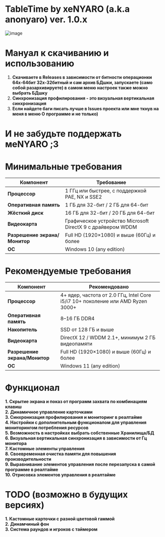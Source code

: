 # **TableTime by xeNYARO (a.k.a anonyaro) ver. 1.0.x**
![image](https://github.com/user-attachments/assets/c9640528-4c36-47e5-9827-2008cb180f7e)

# **Мануал к скачиванию и использованию**  
1. **Скачиваете в Releases в зависимости от битности операционки 64x-64бит 32х-32битный и сам архив БДшки, запускаете (само собой разархивируете) в самом меню настроек также можно выбрать БДшку**
2. **Синхронизация профилирования - это визуальная вертикальная синхронизация**  
3. **Если найдете баги писать лучше в Issues проекта или мне ткнув на меня в меню О программе и не только)**  

# **И не забудьте поддержать меNYARO ;3**  

# **Минимальные требования**   
| Компонент              | Требование                                                  |
| ---------------------- | ----------------------------------------------------------- |
| **Процессор**          | 1 ГГц или быстрее, с поддержкой PAE, NX и SSE2              |
| **Оперативная память** | 1 ГБ для 32-бит / 2 ГБ для 64-бит                           |
| **Жёсткий диск**       | 16 ГБ для 32-бит / 20 ГБ для 64-бит                         |
| **Видеокарта**         | Графическое устройство Microsoft DirectX 9 с драйвером WDDM |
| **Разрешение экрана/Монитор**  | Full HD (1920×1080) и выше (60Гц) и более           |
| **ОС**                 | Windows 10 (any edition)                                    |

# **Рекомендуемые требования**   
| Компонент              | Рекомендовано                                                                   |
| ---------------------- | ------------------------------------------------------------------------------- |
| **Процессор**          | 4+ ядер, частота от 2.0 ГГц, Intel Core i5/i7 10+ поколение или AMD Ryzen 3000+ |
| **Оперативная память** | 8–16 ГБ DDR4                                                                    |
| **Накопитель**         | SSD от 128 ГБ и выше                                                            |
| **Видеокарта**         | DirectX 12 / WDDM 2.1+, минимум 2 ГБ видеопамяти                                |
| **Разрешение экрана/Монитор**  | Full HD (1920×1080) и выше (60Гц) и более                               |
| **ОС**                 | Windows 11 (any edition)                                                        |

# **Функционал**
**1. Скрытие экрана и показ от программ захвата по комбинациям клавиш**  
**2. Динамичное управление карточками**  
**3. Синхронизация профилирования и мониторинг в реалтайме**  
**4. Настройки с дополнительным функционалом для управления мониторингом потребления ресурсов**  
**5. Возможность в настройках выбрать собственные Хранилища/БД**  
**6. Визуальная вертикальная синхронизация в зависимости от Гц монитора**  
**7. Кастомные элементы управления**  
**8. Своевременная очистка памяти для повышения производительности**  
**9. Выравнивание элементов управления после перезапуска в самой программе в реалтайме**  
**10. Отрисовка элементов управления в реалтайме**  

# **TODO (возможно в будущих версиях)**  
**1.  Кастомные карточки с разной цветовой гаммой**  
**2.  Динамчиный фон**  
**3.  Система раундов и игроков с таймером**   
